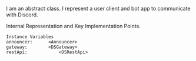 I am an abstract class.
I represent a user client and bot app to communicate with Discord.
 
Internal Representation and Key Implementation Points.

    Instance Variables
	announcer:		<Announcer>
	gateway:		<DSGateway>
	restApi:			<DSRestApi>
